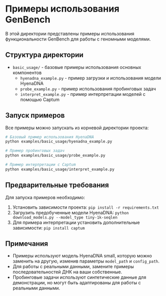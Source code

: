 # Примеры использования GenBench

В этой директории представлены примеры использования функциональности GenBench для работы с геномными моделями.

## Структура директории

- `basic_usage/` - базовые примеры использования основных компонентов
  - `hyenadna_example.py` - пример загрузки и использования модели HyenaDNA
  - `probe_example.py` - пример использования пробинговых задач
  - `interpret_example.py` - пример интерпретации моделей с помощью Captum

## Запуск примеров

Все примеры можно запускать из корневой директории проекта:

```bash
# Базовый пример использования HyenaDNA
python examples/basic_usage/hyenadna_example.py

# Пример пробинговых задач
python examples/basic_usage/probe_example.py

# Пример интерпретации с Captum
python examples/basic_usage/interpret_example.py
```

## Предварительные требования

Для запуска примеров необходимо:

1. Установить зависимости проекта: `pip install -r requirements.txt`
2. Загрузить предобученные модели HyenaDNA: `python download_models.py --model_type tiny-1k-seqlen`
3. Для примера интерпретации установить дополнительные зависимости: `pip install captum`

## Примечания

- Примеры используют модель HyenaDNA small, которую можно заменить на другую, изменив параметры `model_path` и `config_path`.
- Для работы с реальными данными, замените примеры последовательностей ДНК на ваши собственные.
- Пробинговые задачи используют синтетические данные для демонстрации, но могут быть адаптированы для работы с реальными данными. 